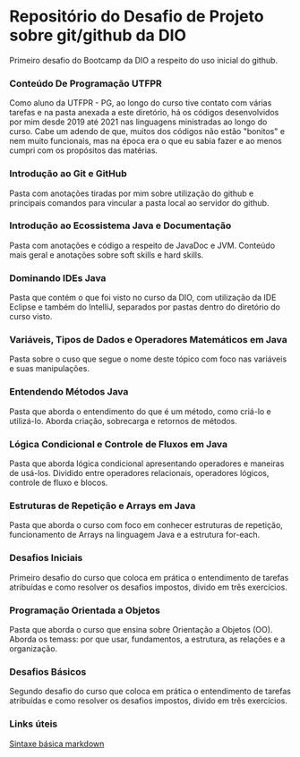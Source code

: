 # Repositório do Desafio de Projeto sobre git/github da DIO
 Primeiro desafio do Bootcamp da DIO a respeito do uso inicial do github.

### Conteúdo De Programação UTFPR

Como aluno da UTFPR - PG, ao longo do curso tive contato com várias tarefas e na pasta anexada a este diretório, há os códigos desenvolvidos por mim desde 2019 até 2021 nas linguagens ministradas ao longo do curso. Cabe um adendo de que, muitos dos códigos não estão "bonitos" e nem muito funcionais, mas na época era o que eu sabia fazer e ao menos cumpri com os propósitos das matérias.

### Introdução ao Git e GitHub

Pasta com anotações tiradas por mim sobre utilização do github e principais comandos para vincular a pasta local ao servidor do github.

### Introdução ao Ecossistema Java e Documentação

Pasta com anotações e código a respeito de JavaDoc e JVM. Conteúdo mais geral e anotações sobre soft skills e hard skills.

### Dominando IDEs Java

Pasta que contém o que foi visto no curso da DIO, com utilização da IDE Eclipse e também do IntelliJ, separados por pastas dentro do diretório do curso visto.

### Variáveis, Tipos de Dados e Operadores Matemáticos em Java

Pasta sobre o cuso que segue o nome deste tópico com foco nas variáveis e suas manipulações.

### Entendendo Métodos Java

Pasta que aborda o entendimento do que é um método, como criá-lo e utilizá-lo. Aborda criação, sobrecarga e retornos de métodos.

### Lógica Condicional e Controle de Fluxos em Java

Pasta que aborda lógica condicional apresentando operadores e maneiras de usá-los. Dividido entre operadores relacionais, operadores lógicos, controle de fluxo e blocos.

### Estruturas de Repetição e Arrays em Java

Pasta que aborda o curso com foco em conhecer estruturas de repetição, funcionamento de Arrays na linguagem Java e a estrutura for-each.

### Desafios Iniciais

Primeiro desafio do curso que coloca em prática o entendimento de tarefas atribuídas e como resolver os desafios impostos, divido em três exercícios.

### Programação Orientada a Objetos

Pasta que aborda o curso que ensina sobre Orientação a Objetos (OO). Aborda os temass: por que usar, fundamentos, a estrutura, as relações e a organização.

### Desafios Básicos

Segundo desafio do curso que coloca em prática o entendimento de tarefas atribuídas e como resolver os desafios impostos, divido em três exercícios.



### Links úteis

 [Sintaxe básica markdown](https://www.markdownguide.org/basic-syntax/)
